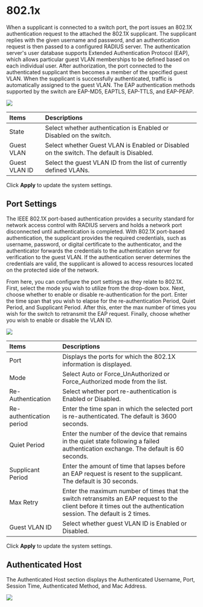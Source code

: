 # 802.1x

When a supplicant is connected to a switch port, the port issues an 802.1X authentication request to the attached the 802.1X supplicant. The supplicant replies with the given username and password, and an authentication request is then passed to a configured RADIUS server. The authentication server's user database supports Extended Authentication Protocol \(EAP\), which allows particular guest VLAN memberships to be defined based on each individual user. After authorization, the port connected to the authenticated supplicant then becomes a member of the specified guest VLAN. When the supplicant is successfully authenticated, traffic is automatically assigned to the guest VLAN. The EAP authentication methods supported by the switch are EAP-MD5, EAPTLS, EAP-TTLS, and EAP-PEAP.  


![](https://lh4.googleusercontent.com/yNiknidizXzjsNarDkwRYyv3QZOgl0OhCdAdwxu2Oh06L8qsHIqxan4A8KZzfiOW54nv0fvzGs8kUnXsKqg2V7qFzwhmsWkXbX2fG3RopoBbRR9h7ADrLvk2jcQbH00z65NPv34)

| Items | Descriptions |
| :--- | :--- |
| State | Select whether authentication is Enabled or Disabled on the switch. |
| Guest VLAN | Select whether Guest VLAN is Enabled or Disabled on the switch. The default is Disabled. |
| Guest VLAN ID | Select the guest VLAN ID from the list of currently defined VLANs. |

Click **Apply** to update the system settings.

## **Port Settings**

The IEEE 802.1X port-based authentication provides a security standard for network access control with RADIUS servers and holds a network port disconnected until authentication is completed. With 802.1X port-based authentication, the supplicant provides the required credentials, such as username, password, or digital certificate to the authenticator, and the authenticator forwards the credentials to the authentication server for verification to the guest VLAN. If the authentication server determines the credentials are valid, the supplicant is allowed to access resources located on the protected side of the network.

From here, you can configure the port settings as they relate to 802.1X. First, select the mode you wish to utilize from the drop-down box. Next, choose whether to enable or disable re-authentication for the port. Enter the time span that you wish to elapse for the re-authentication Period, Quiet Period, and Supplicant Period. After this, enter the max number of times you wish for the switch to retransmit the EAP request. Finally, choose whether you wish to enable or disable the VLAN ID.

![](https://lh4.googleusercontent.com/FZwz-QfYUYidEbSca4LrPdhTeBWTBNn4t7ZZCpQQwKiKZYCb3iu2xcRnWteC6KMSXEB31a1upcUUmIxagslL73EBh62XjRIVBIULwkmZTt8fgpb5QOxEfSvcadS5MuuavMZ_sqs)

| Items | Descriptions |
| :--- | :--- |
| Port | Displays the ports for which the 802.1X information is displayed. |
| Mode | Select Auto or Force\_UnAuthorized or Force\_Authorized mode from the list. |
| Re-Authentication | Select whether port re-authentication is Enabled or Disabled. |
| Re-authentication period | Enter the time span in which the selected port is re-authenticated. The default is 3600 seconds. |
| Quiet Period | Enter the number of the device that remains in the quiet state following a failed authentication exchange. The default is 60 seconds. |
| Supplicant Period | Enter the amount of time that lapses before an EAP request is resent to the supplicant. The default is 30 seconds. |
| Max Retry | Enter the maximum number of times that the switch retransmits an EAP request to the client before it times out the authentication session. The default is 2 times. |
| Guest VLAN ID | Select whether guest VLAN ID is Enabled or Disabled. |

Click **Apply** to update the system settings.

## Authenticated Host

The Authenticated Host section displays the Authenticated Username, Port, Session Time, Authenticated Method, and Mac Address.

![](https://lh6.googleusercontent.com/ZGfdP9SRXYdFoj3XTAmoHIN2oddUZe9Yyd3l0iHLiZyutVkph94390JHK7hmm9vqnlK8o6_xVsaoST7UB_ggjqtMITtj9k0k-FSMZeQESiqydopERe95Bf7rzoaiVESIfO0UL5s)

